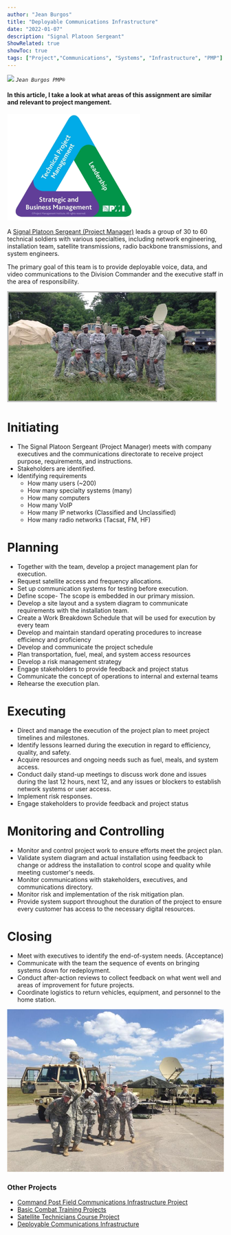 ```yaml
---
author: "Jean Burgos"
title: "Deployable Communications Infrastructure"
date: "2022-01-07"
description: "Signal Platoon Sergeant"
ShowRelated: true
showToc: true
tags: ["Project","Communications", "Systems", "Infrastructure", "PMP"]
---
```

![](/blog/certifications/pmp.png)
*`Jean Burgos PMP®`*

#### In this article, I take a look at what areas of this assignment are similar and relevant to project mangement. 

![](pmitriangle.png)

A [Signal Platoon Sergeant (Project Manager)](../Project4) leads a group of 30 to 60 technical soldiers with various specialties, including network engineering, installation team, satellite transmissions, radio backbone transmissions, and system engineers. 

The primary goal of this team is to provide deployable voice, data, and video communications to the Division Commander and the executive staff in the area of responsibility. 

![](./TCN.png)

# Initiating
- The Signal Platoon Sergeant (Project Manager) meets with company executives and the communications directorate to receive project purpose, requirements, and instructions. 
- Stakeholders are identified. 
- Identifying requirements
  - How many users (~200)
  - How many specialty systems (many)
  - How many computers
  - How many VoIP
  - How many IP networks (Classified and Unclassified)
  - How many radio networks (Tacsat, FM, HF)
# Planning
- Together with the team, develop a project management plan for execution. 
- Request satellite access and frequency allocations. 
- Set up communication systems for testing before execution.
- Define scope- The scope is embedded in our primary mission.
- Develop a site layout and a system diagram to communicate requirements with the installation team.  
- Create a Work Breakdown Schedule that will be used for execution by every team
- Develop and maintain standard operating procedures to increase efficiency and proficiency
- Develop and communicate the project schedule
- Plan transportation, fuel, meal, and system access resources
- Develop a risk management strategy
- Engage stakeholders to provide feedback and project status
- Communicate the concept of operations to internal and external teams
- Rehearse the execution plan.
# Executing
- Direct and manage the execution of the project plan to meet project timelines and milestones. 
- Identify lessons learned during the execution in regard to efficiency, quality, and safety. 
- Acquire resources and ongoing needs such as fuel, meals, and system access.
- Conduct daily stand-up meetings to discuss work done and issues during the last 12 hours, next 12, and any issues or blockers to establish network systems or user access. 
- Implement risk responses.
- Engage stakeholders to provide feedback and project status
# Monitoring and Controlling
- Monitor and control project work to ensure efforts meet the project plan. 
- Validate system diagram and actual installation using feedback to change or address the installation to control scope and quality while meeting customer's needs.
- Monitor communications with stakeholders, executives, and communications directory.
- Monitor risk and implementation of the risk mitigation plan.
- Provide system support throughout the duration of the project to ensure every customer has access to the necessary digital resources.
# Closing
- Meet with executives to identify the end-of-system needs. (Acceptance)
- Communicate with the team the sequence of events on bringing systems down for redeployment.
- Conduct after-action reviews to collect feedback on what went well and areas of improvement for future projects. 
- Coordinate logistics to return vehicles, equipment, and personnel to the home station.

![](team.jpg "Tactical Communications Team 101st Airborne Division")

### Other Projects
- [Command Post Field Communications Infrastructure Project](/projects)
- [Basic Combat Training Projects](/project2)
- [Satellite Technicians Course Project](/project3)
- [Deployable Communications Infrastructure](/project4)